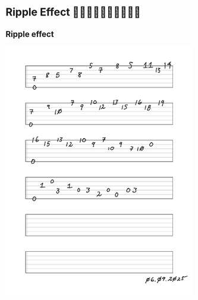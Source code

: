 # Ripple Effect 💃🏻🕺🏻💃🏿🕺🏿💃🕺

## Ripple effect

<img src="https://github.com/stan-alam/music/blob/develop/theory/guitar/images/Ripple%20-%20page%201.png" alt="2048" width="1000"/> 